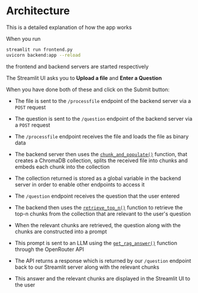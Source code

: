 
# Architecture
This is a detailed explanation of how the app works

When you run

```bash
streamlit run frontend.py
uvicorn backend:app --reload
```

the frontend and backend servers are started respectively

The Streamlit UI asks you to **Upload a file** and **Enter a Question**

When you have done both of these and click on the Submit button:
- The file is sent to the `/processfile` endpoint of the backend server via a `POST` request

- The question is sent to the `/question` endpoint of the backend server via a `POST` request

- The `/processfile` endpoint receives the file and loads the file as binary data

- The backend server then uses the [`chunk_and_populate()`](./chunking.py#L5) function, that creates a ChromaDB collection, splits the received file into chunks and embeds each chunk into the collection

- The collection returned is stored as a global variable in the backend server in order to enable other endpoints to access it

- The `/question` endpoint receives the question that the user entered

- The backend then uses the [`retrieve_top_n()`](./database.py#L4) function to retrieve the top-n chunks from the collection that are relevant to the user's question

- When the relevant chunks are retrieved, the question along with the chunks are constructed into a prompt

- This prompt is sent to an LLM using the [`get_rag_answer()`](./llm.py#L16) function through the OpenRouter API

- The API returns a response which is returned by our `/question` endpoint back to our Streamlit server along with the relevant chunks

- This answer and the relevant chunks are displayed in the Streamlit UI to the user
